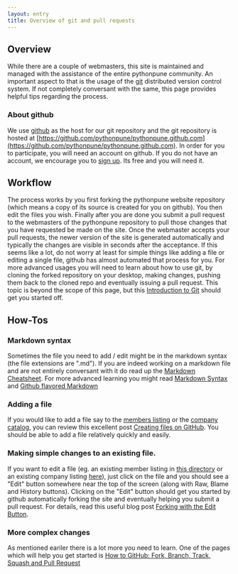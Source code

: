```yaml
---
layout: entry
title: Overview of git and pull requests
---
```

## Overview

While there are a couple of webmasters, this site is maintained and managed with the assistance of the entire pythonpune community. An important aspect to that is the usage of the [git](http://git-scm.com/) distributed version control system. If not completely conversant with the same, this page provides helpful tips regarding the process. 

### About github

We use [github](http://github.com) as the host for our git repository and the git repository is hosted at [https://github.com/pythonpune/pythonpune.github.com](https://github.com/pythonpune/pythonpune.github.com). In order for you to participate, you will need an account on github. If you do not have an account, we encourage you to [sign up](https://github.com/signup). Its free and you will need it.

## Workflow

The process works by you first forking the pythonpune website repository (which means a copy of its source is created for you on github). You then edit the files you wish. Finally after you are done you submit a pull request to the webmasters of the pythonpune repository to pull those changes that you have requested be made on the site. Once the webmaster accepts your pull requests, the newer version of the site is generated automatically and typically the changes are visible in seconds after the acceptance. If this seems like a lot, do not worry at least for simple things like adding a file or editing a single file, github has almost automated that process for you. For more advanced usages you will need to learn about how to use git, by cloning the forked repository on your desktop, making changes, pushing them back to the cloned repo and eventually issuing a pull request. This topic is beyond the scope of this page, but this [Introduction to Git](http://learn.github.com/p/intro.html) should get you started off.

## How-Tos

### Markdown syntax

Sometimes the file you need to add / edit might be in the markdown syntax (the file extensions are ".md"). If you are indeed working on a markdown file and are not entirely conversant with it do read up the [Markdown Cheatsheet](https://github.com/adam-p/markdown-here/wiki/Markdown-Cheatsheet). For more advanced learning you might read [Markdown Syntax](http://daringfireball.net/projects/markdown/syntax) and [Github flavored Markdown](http://github.github.com/github-flavored-markdown/)

### Adding a file 

If you would like to add a file say to the [members listing](http://pune.python.org.in/members) or the [company catalog](http://pune.python.org.in/companies), you can review this excellent post [Creating files on GitHub](https://github.com/blog/1327-creating-files-on-github). You should be able to add a file relatively quickly and easily.

### Making simple changes to an existing file.
If you want to edit a file (eg. an existing member listing in [this directory](https://github.com/pythonpune/pythonpune.github.com/tree/master/members/pages) or an existing company listing [here](https://github.com/pythonpune/pythonpune.github.com/tree/master/companies/pages)), just click on the file and you should see a "Edit" button somewhere near the top of the screen (along with Raw, Blame and History buttons). Clicking on the "Edit" button should get you started by github automatically forking the site and eventually helping you submit a pull request. For details, read this useful blog post [Forking with the Edit Button](https://github.com/blog/844-forking-with-the-edit-button).  

### More complex changes
As mentioned eariler there is a lot more you need to learn. One of the pages which will help you get started is [How to GitHub: Fork, Branch, Track, Squash and Pull Request](http://gun.io/blog/how-to-github-fork-branch-and-pull-request/)

